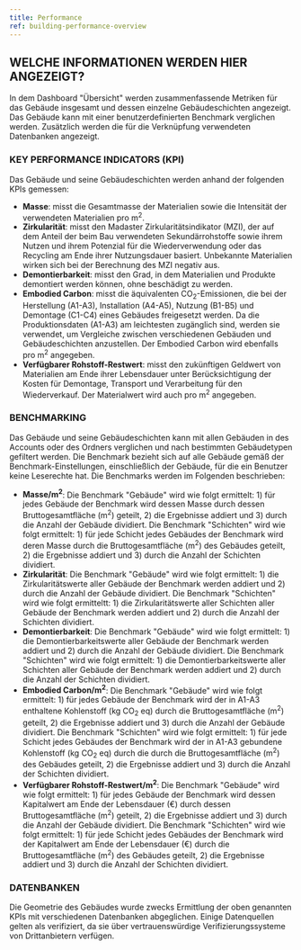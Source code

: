 ```yaml
---
title: Performance
ref: building-performance-overview
---
```


## WELCHE INFORMATIONEN WERDEN HIER ANGEZEIGT?
In dem Dashboard "Übersicht" werden zusammenfassende Metriken für das Gebäude insgesamt und dessen einzelne Gebäudeschichten angezeigt. Das Gebäude kann mit einer benutzerdefinierten Benchmark verglichen werden. Zusätzlich werden die für die Verknüpfung verwendeten Datenbanken angezeigt.

### KEY PERFORMANCE INDICATORS (KPI)
Das Gebäude und seine Gebäudeschichten werden anhand der folgenden KPIs gemessen:

- **Masse**: misst die Gesamtmasse der Materialien sowie die Intensität der verwendeten Materialien pro m<sup>2</sup>.
- **Zirkularität**: misst den Madaster Zirkularitätsindikator (MZI), der auf dem Anteil der beim Bau verwendeten Sekundärrohstoffe sowie ihrem Nutzen und ihrem Potenzial für die Wiederverwendung oder das Recycling am Ende ihrer Nutzungsdauer basiert. Unbekannte Materialien wirken sich bei der Berechnung des MZI negativ aus. 
- **Demontierbarkeit**: misst den Grad, in dem Materialien und Produkte demontiert werden können, ohne beschädigt zu werden.
- **Embodied Carbon**: misst die äquivalenten CO<sub>2</sub>-Emissionen, die bei der Herstellung (A1-A3), Installation (A4-A5), Nutzung (B1-B5) und Demontage (C1-C4) eines Gebäudes freigesetzt werden. Da die Produktionsdaten (A1-A3) am leichtesten zugänglich sind, werden sie verwendet, um Vergleiche zwischen verschiedenen Gebäuden und Gebäudeschichten anzustellen. Der Embodied Carbon wird ebenfalls pro m<sup>2</sup> angegeben. 
- **Verfügbarer Rohstoff-Restwert**: misst den zukünftigen Geldwert von Materialien am Ende ihrer Lebensdauer unter Berücksichtigung der Kosten für Demontage, Transport und Verarbeitung für den Wiederverkauf. Der Materialwert wird auch pro m<sup>2</sup> angegeben.

### BENCHMARKING
Das Gebäude und seine Gebäudeschichten kann mit allen Gebäuden in des Accounts oder des Ordners verglichen und nach bestimmten Gebäudetypen gefiltert werden. Die Benchmark bezieht sich auf alle Gebäude gemäß der Benchmark-Einstellungen, einschließlich der Gebäude, für die ein Benutzer keine Leserechte hat. Die Benchmarks werden im Folgenden beschrieben:

- **Masse/m<sup>2</sup>**: 
Die Benchmark "Gebäude" wird wie folgt ermittelt: 1) für jedes Gebäude der Benchmark wird dessen Masse durch dessen Bruttogesamtfläche (m<sup>2</sup>) geteilt, 2) die Ergebnisse addiert und 3) durch die Anzahl der Gebäude dividiert. 
Die Benchmark "Schichten" wird wie folgt ermittelt: 1) für jede Schicht jedes Gebäudes der Benchmark wird deren Masse durch die Bruttogesamtfläche (m<sup>2</sup>) des Gebäudes geteilt, 2) die Ergebnisse addiert und 3) durch die Anzahl der Schichten dividiert.
- **Zirkularität**:
Die Benchmark "Gebäude" wird wie folgt ermittelt: 1) die Zirkularitätswerte aller Gebäude der Benchmark werden addiert und 2) durch die Anzahl der Gebäude dividiert. Die Benchmark "Schichten" wird wie folgt ermitteltt: 1) die Zirkularitätswerte aller Schichten aller Gebäude der Benchmark werden addiert und 2) durch die Anzahl der Schichten dividiert.
- **Demontierbarkeit**: 
Die Benchmark "Gebäude" wird wie folgt ermittelt: 1) die Demontierbarkeitswerte aller Gebäude der Benchmark werden addiert und 2) durch die Anzahl der Gebäude dividiert.
Die Benchmark "Schichten" wird wie folgt ermittelt: 1) die Demontierbarkeitswerte aller Schichten aller Gebäude der Benchmark werden addiert und 2) durch die Anzahl der Schichten dividiert.
- **Embodied Carbon/m<sup>2</sup>**:
Die Benchmark "Gebäude" wird wie folgt ermittelt: 1) für jedes Gebäude der Benchmark wird der in A1-A3 enthaltene Kohlenstoff (kg CO<sub>2</sub> eq) durch die Bruttogesamtfläche (m<sup>2</sup>) geteilt, 2) die Ergebnisse addiert und 3) durch die Anzahl der Gebäude dividiert.
Die Benchmark "Schichten" wird wie folgt ermittelt: 1) für jede Schicht jedes Gebäudes der Benchmark wird der in A1-A3 gebundene Kohlenstoff (kg CO<sub>2</sub> eq) durch die durch die Bruttogesamtfläche (m<sup>2</sup>) des Gebäudes geteilt, 2) die Ergebnisse addiert und 3) durch die Anzahl der Schichten dividiert. 
- **Verfügbarer Rohstoff-Restwert/m<sup>2</sup>**:
Die Benchmark "Gebäude" wird wie folgt ermittelt: 1) für jedes Gebäude der Benchmark wird dessen Kapitalwert am Ende der Lebensdauer (€) durch dessen Bruttogesamtfläche (m<sup>2</sup>) geteilt, 2) die Ergebnisse addiert und 3) durch die Anzahl der Gebäude dividiert.
Die Benchmark "Schichten" wird wie folgt ermittelt: 1) für jede Schicht jedes Gebäudes der Benchmark wird der Kapitalwert am Ende der Lebensdauer (€) durch die Bruttogesamtfläche (m<sup>2</sup>) des Gebäudes geteilt, 2) die Ergebnisse addiert und 3) durch die Anzahl der Schichten dividiert.

### DATENBANKEN
Die Geometrie des Gebäudes wurde zwecks Ermittlung der oben genannten KPIs mit verschiedenen Datenbanken abgeglichen. Einige Datenquellen gelten als verifiziert, da sie über vertrauenswürdige Verifizierungssysteme von Drittanbietern verfügen.

